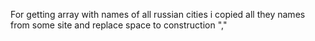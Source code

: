 For getting array with names of all russian cities i copied all they names from some site and replace space to construction ","
